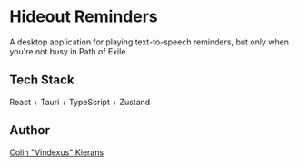 # Hideout Reminders
A desktop application for playing text-to-speech reminders, but only when you're not busy in Path of Exile.

## Tech Stack
React + Tauri + TypeScript + Zustand

## Author
[Colin "Vindexus" Kierans](https://colinkierans.com)
